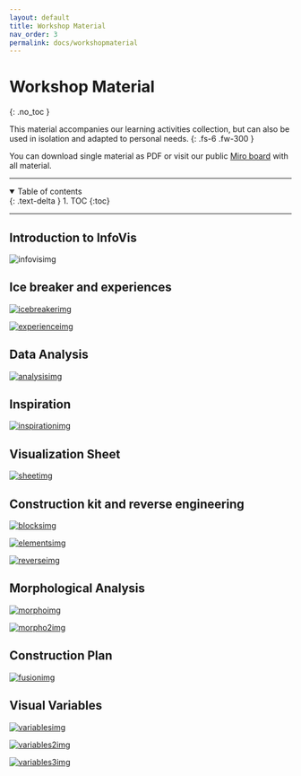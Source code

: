 ```yaml
---
layout: default
title: Workshop Material
nav_order: 3
permalink: docs/workshopmaterial
---
```


# Workshop Material
{: .no_toc }

This material accompanies our learning activities collection, but can also be used in isolation and adapted to personal needs.
{: .fs-6 .fw-300 }

You can download single material as PDF or visit our public [Miro board](https://miro.com/app/board/o9J_lHvK7wA=/) with all material.

---

<details open markdown="block">
  <summary>
    Table of contents
  </summary>
  {: .text-delta }
1. TOC
{:toc}
</details>

---

## Introduction to InfoVis

![infovisimg]

## Ice breaker and experiences

[![icebreakerimg]][icebreakerpdf]

[![experienceimg]][experiencepdf]

## Data Analysis

[![analysisimg]][analysispdf]

## Inspiration

[![inspirationimg]][inspirationpdf]

## Visualization Sheet

[![sheetimg]][sheetpdf]

## Construction kit and reverse engineering

[![blocksimg]][blockspdf] 

[![elementsimg]][elementspdf]

[![reverseimg]][reversepdf]

## Morphological Analysis

[![morphoimg]][morphopdf]

[![morpho2img]][morpho2pdf]

## Construction Plan

[![fusionimg]][fusionpdf]

## Visual Variables

[![variablesimg]][variablespdf]

[![variables2img]][variables2pdf]

[![variables3img]][variables3pdf]



[infovisimg]: ../../assets/images/Construction-Kit-Templates_Introduction.jpg
[infovispdf]: ../../assets/pdf/Construction-Kit-Templates_Introduction.pdf
[blocksimg]: ../../assets/images/Construction-Kit-Templates_Building-Blocks.jpg
[blockspdf]: ../../assets/pdf/Construction-Kit-Templates_Building-Blocks.pdf
[elementsimg]: ../../assets/images/Construction-Kit-Templates_Construction-Kit-Elements.jpg
[elementspdf]: ../../assets/pdf/Construction-Kit-Templates_Construction-Kit-Elements.pdf
[analysisimg]: ../../assets/images/Construction-Kit-Templates_Data-Analysis.jpg
[analysispdf]: ../../assets/pdf/Construction-Kit-Templates_Data-Analysis.pdf
[icebreakerimg]: ../../assets/images/Construction-Kit-Templates_Draw-your-character-Ice-Breaker.jpg
[icebreakerpdf]: ../../assets/pdf/Construction-Kit-Templates_Draw-your-character-Ice-Breaker.pdf
[morphoimg]: ../../assets/images/Construction-Kit-Templates_Example-Morphological-Analysis-1.jpg
[morphopdf]: ../../assets/pdf/Construction-Kit-Templates_Example-Morphological-Analysis-1.pdf
[morpho2img]: ../../assets/images/Construction-Kit-Templates_Example-Morphological-Analysis-2.jpg
[morpho2pdf]: ../../assets/pdf/Construction-Kit-Templates_Example-Morphological-Analysis-2.pdf
[experienceimg]: ../../assets/images/Construction-Kit-Templates_Experience.jpg
[experiencepdf]: ../../assets/pdf/Construction-Kit-Templates_Experience.pdf
[fusionimg]: ../../assets/images/Construction-Kit-Templates_Fusion-Concept.jpg
[fusionpdf]: ../../assets/pdf/Construction-Kit-Templates_Fusion-Concept.pdf
[inspirationimg]: ../../assets/images/Construction-Kit-Templates_Inspiration.jpg
[inspirationpdf]: ../../assets/pdf/Construction-Kit-Templates_Inspiration.pdf
[reverseimg]: ../../assets/images/Construction-Kit-Templates_Reverse-Engineering.jpg
[reversepdf]: ../../assets/pdf/Construction-Kit-Templates_Reverse-Engineering.pdf
[variablesimg]: ../../assets/images/Construction-Kit-Templates_Visual-Variables.jpg
[variablespdf]: ../../assets/pdf/Construction-Kit-Templates_Visual-Variables.pdf
[variables2img]: ../../assets/images/Construction-Kit-Templates_Visual-Variables-2.jpg
[variables2pdf]: ../../assets/pdf/Construction-Kit-Templates_Visual-Variables-2.pdf
[variables3img]: ../../assets/images/Construction-Kit-Templates_Visual-Variables-3.jpg
[variables3pdf]: ../../assets/pdf/Construction-Kit-Templates_Visual-Variables-3.pdf
[sheetimg]: ../../assets/images/Construction-Kit-Templates_Visualization-Sheet-Example.jpg
[sheetpdf]: ../../assets/pdf/Construction-Kit-Templates_Visualization-Sheet-Example.pdf